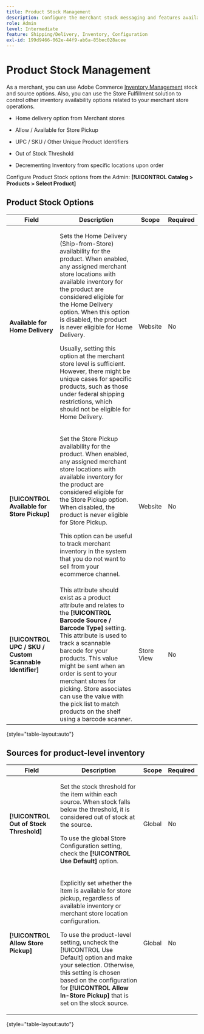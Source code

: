 ```yaml
---
title: Product Stock Management
description: Configure the merchant stock messaging and features available to customers.
role: Admin
level: Intermediate
feature: Shipping/Delivery, Inventory, Configuration
exl-id: 199d9466-062e-44f9-ab6a-85bec028acee
---
```

# Product Stock Management

As a merchant, you can use Adobe Commerce [Inventory Management](https://experienceleague.adobe.com/en/docs/commerce-admin/inventory/introduction) stock and source options. Also, you can use the Store Fulfillment solution to control other inventory availability options related to your merchant store operations.

- Home delivery option from Merchant stores

- Allow / Available for Store Pickup

- UPC / SKU / Other Unique Product Identifiers

- Out of Stock Threshold

- Decrementing Inventory from specific locations upon order

Configure Product Stock options from the Admin: **[!UICONTROL Catalog > Products > Select Product]**

## **Product Stock Options**

| **Field**                                                | **Description**                                                                                                                                                                                                                                                                                                                                                                                                                                                                                                                                           | **Scope**  | **Required** |
|----------------------------------------------------------|-----------------------------------------------------------------------------------------------------------------------------------------------------------------------------------------------------------------------------------------------------------------------------------------------------------------------------------------------------------------------------------------------------------------------------------------------------------------------------------------------------------------------------------------------------------|------------|--------------|
| **Available for Home Delivery**                          | <p>Sets the Home Delivery (Ship-from-Store) availability for the product. When enabled, any assigned merchant store locations with available inventory for the product are considered eligible for the Home Delivery option. When this option is disabled, the product is never eligible for Home Delivery.</p>Usually, setting this option at the merchant store level is sufficient. However, there might be unique cases for specific products, such as those under federal shipping restrictions, which should not be eligible for Home Delivery.</p> | Website    | No           |
| **[!UICONTROL Available for Store Pickup]**              | <p>Set the Store Pickup availability for the product. When enabled, any assigned merchant store locations with available inventory for the product are considered eligible for the Store Pickup option. When disabled, the product is never eligible for Store Pickup.</p><p>This option can be useful to track merchant inventory in the system that you do not want to sell from your ecommerce channel.</p>                                                                                                                                            | Website    | No           |
| **[!UICONTROL UPC / SKU / Custom Scannable Identifier]** | This attribute should exist as a product attribute and relates to the **[!UICONTROL Barcode Source / Barcode Type]** setting. This attribute is used to track a scannable barcode for your products. This value might be sent when an order is sent to your merchant stores for picking. Store associates can use the value with the pick list to match products on the shelf using a barcode scanner.                                                                                                                                                    | Store View | No           |

{style="table-layout:auto"}

## Sources for product-level inventory

| **Field**                               | **Description**                                                                                                                                                                                                                                                                                                                                                                                         | **Scope** | **Required** |
|-----------------------------------------|---------------------------------------------------------------------------------------------------------------------------------------------------------------------------------------------------------------------------------------------------------------------------------------------------------------------------------------------------------------------------------------------------------|-----------|--------------|
| **[!UICONTROL Out of Stock Threshold]** | <p>Set the stock threshold for the item within each source. When stock falls below the threshold, it is considered out of stock at the source.</p><p>To use the global Store Configuration setting, check the **[!UICONTROL Use Default]** option.</p>                                                                                                                                                  | Global    | No           |
| **[!UICONTROL Allow Store Pickup]**     | <p>Explicitly set whether the item is available for store pickup, regardless of available inventory or merchant store location configuration.</p><p>To use the product-level setting, uncheck the [!UICONTROL Use Default] option and make your selection. Otherwise, this setting is chosen based on the configuration for **[!UICONTROL Allow In-Store Pickup]** that is set on the stock source.</p> | Global    | No           |

{style="table-layout:auto"}

